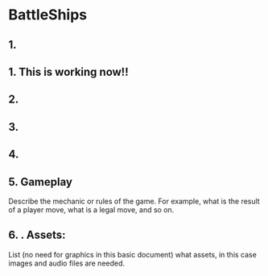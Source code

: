 # BattleShips

## 1.



## 1. This is working now!!




## 2.



## 3.



## 4.



## 5. Gameplay
Describe the mechanic or rules of the game. For example, what is the result of a
player move, what is a legal move, and so on.


## 6. . Assets:
List (no need for graphics in this basic document) what assets, in this case images
and audio files are needed.
